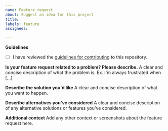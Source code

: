 ```yaml
---
name: Feature request
about: Suggest an idea for this project
title: 
labels: feature
assignees:

---
```


**Guidelines**
- [ ] I have reviewed the [guidelines for contributing](../CONTRIBUTING.md) to this repository.

**Is your feature request related to a problem? Please describe.**
A clear and concise description of what the problem is. Ex. I'm always frustrated when [...]

**Describe the solution you'd like**
A clear and concise description of what you want to happen.

**Describe alternatives you've considered**
A clear and concise description of any alternative solutions or features you've considered.

**Additional context**
Add any other context or screenshots about the feature request here.
